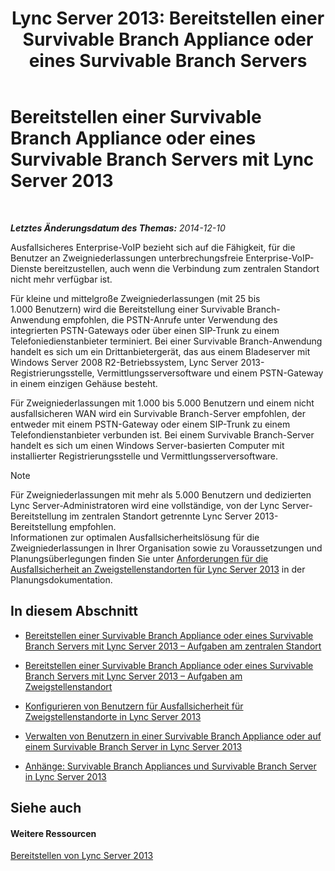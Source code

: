 ﻿---
title: 'Lync Server 2013: Bereitstellen einer Survivable Branch Appliance oder eines Survivable Branch Servers'
TOCTitle: Bereitstellen einer Survivable Branch Appliance oder eines Survivable Branch Servers
ms:assetid: cb780c14-dc5f-41ba-8092-f20ae905bd16
ms:mtpsurl: https://technet.microsoft.com/de-de/library/Gg398849(v=OCS.15)
ms:contentKeyID: 49295424
ms.date: 05/19/2016
mtps_version: v=OCS.15
ms.translationtype: HT
---

# Bereitstellen einer Survivable Branch Appliance oder eines Survivable Branch Servers mit Lync Server 2013

 

_**Letztes Änderungsdatum des Themas:** 2014-12-10_

Ausfallsicheres Enterprise-VoIP bezieht sich auf die Fähigkeit, für die Benutzer an Zweigniederlassungen unterbrechungsfreie Enterprise-VoIP-Dienste bereitzustellen, auch wenn die Verbindung zum zentralen Standort nicht mehr verfügbar ist.

Für kleine und mittelgroße Zweigniederlassungen (mit 25 bis 1.000 Benutzern) wird die Bereitstellung einer Survivable Branch-Anwendung empfohlen, die PSTN-Anrufe unter Verwendung des integrierten PSTN-Gateways oder über einen SIP-Trunk zu einem Telefoniedienstanbieter terminiert. Bei einer Survivable Branch-Anwendung handelt es sich um ein Drittanbietergerät, das aus einem Bladeserver mit Windows Server 2008 R2-Betriebssystem, Lync Server 2013-Registrierungsstelle, Vermittlungsserversoftware und einem PSTN-Gateway in einem einzigen Gehäuse besteht.

Für Zweigniederlassungen mit 1.000 bis 5.000 Benutzern und einem nicht ausfallsicheren WAN wird ein Survivable Branch-Server empfohlen, der entweder mit einem PSTN-Gateway oder einem SIP-Trunk zu einem Telefondienstanbieter verbunden ist. Bei einem Survivable Branch-Server handelt es sich um einen Windows Server-basierten Computer mit installierter Registrierungsstelle und Vermittlungsserversoftware.


> [!NOTE]
> Für Zweigniederlassungen mit mehr als 5.000&nbsp;Benutzern und dedizierten Lync Server-Administratoren wird eine vollständige, von der Lync Server-Bereitstellung im zentralen Standort getrennte Lync Server 2013-Bereitstellung empfohlen.<BR>Informationen zur optimalen Ausfallsicherheitslösung für die Zweigniederlassungen in Ihrer Organisation sowie zu Voraussetzungen und Planungsüberlegungen finden Sie unter <A href="lync-server-2013-branch-site-resiliency-requirements.md">Anforderungen für die Ausfallsicherheit an Zweigstellenstandorten für Lync Server 2013</A> in der Planungsdokumentation.



## In diesem Abschnitt

  - [Bereitstellen einer Survivable Branch Appliance oder eines Survivable Branch Servers mit Lync Server 2013 – Aufgaben am zentralen Standort](lync-server-2013-deploying-a-survivable-branch-appliance-or-server-central-site-tasks.md)

  - [Bereitstellen einer Survivable Branch Appliance oder eines Survivable Branch Servers mit Lync Server 2013 – Aufgaben am Zweigstellenstandort](lync-server-2013-deploy-a-survivable-branch-appliance-or-server-branch-site-task.md)

  - [Konfigurieren von Benutzern für Ausfallsicherheit für Zweigstellenstandorte in Lync Server 2013](lync-server-2013-configuring-users-for-branch-site-resiliency.md)

  - [Verwalten von Benutzern in einer Survivable Branch Appliance oder auf einem Survivable Branch Server in Lync Server 2013](lync-server-2013-home-users-on-a-survivable-branch-appliance-or-server.md)

  - [Anhänge: Survivable Branch Appliances und Survivable Branch Server in Lync Server 2013](lync-server-2013-appendices-survivable-branch-appliances-and-servers.md)

## Siehe auch

#### Weitere Ressourcen

[Bereitstellen von Lync Server 2013](lync-server-2013-deploying-lync-server.md)

